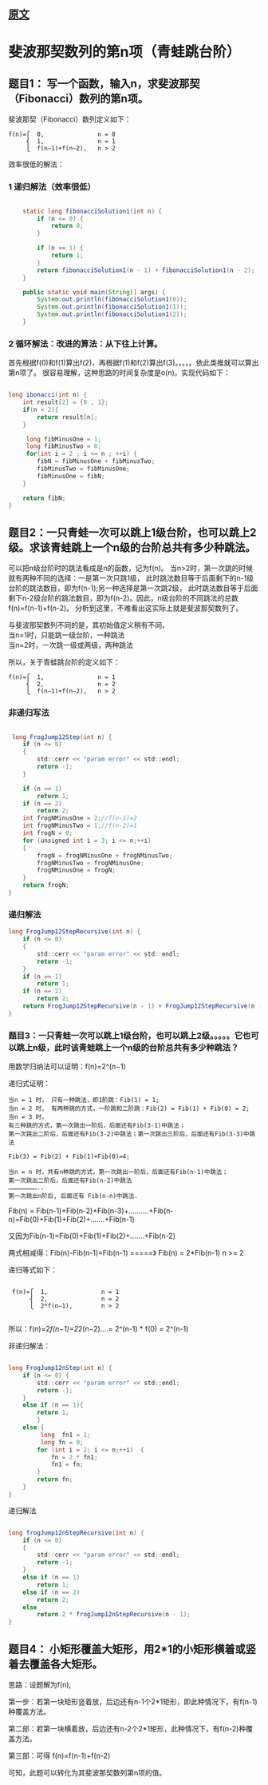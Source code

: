 
## [原文](https://blog.csdn.net/u010177286/article/details/47129019)

# 斐波那契数列的第n项（青蛙跳台阶）

## 题目1： 写一个函数，输入n，求斐波那契（Fibonacci）数列的第n项。
 
斐波那契（Fibonacci）数列定义如下：

``` 
f(n)=⎧  0,               n = 0
     ⎨  1,               n = 1
     ⎩  f(n−1)+f(n−2),   n > 2  

```

效率很低的解法：

### 1 递归解法（效率很低）
```java

    static long fibonacciSolution1(int n) {
        if (n <= 0) {
            return 0;
        }

        if (n == 1) {
            return 1;
        }
        return fibonacciSolution1(n - 1) + fibonacciSolution1(n - 2);
    }

    public static void main(String[] args) {
        System.out.println(fibonacciSolution1(0));
        System.out.println(fibonacciSolution1(1));
        System.out.println(fibonacciSolution1(2));
    }

```

### 2 循环解法：改进的算法：从下往上计算。
首先根据f(0)和f(1)算出f(2)，再根据f(1)和f(2)算出f(3)。。。。。依此类推就可以算出第n项了。
很容易理解，这种思路的时间复杂度是o(n)。实现代码如下：

```java

long ibonacci(int n) {
    int result[2] = {0 , 1};
    if(n < 2){
        return result[n];
    }

     long fibMinusOne = 1;
     long fibMinusTwo = 0;
     for(int i = 2 ; i <= n ; ++i) {
        fibN = fibMinusOne + fibMinusTwo;
        fibMinusTwo = fibMinusOne;
        fibMinusOne = fibN;
    }

    return fibN;
}

```

## 题目2：一只青蛙一次可以跳上1级台阶，也可以跳上2级。求该青蛙跳上一个n级的台阶总共有多少种跳法。

可以把n级台阶时的跳法看成是n的函数，记为f(n)。
当n>2时，第一次跳的时候就有两种不同的选择：一是第一次只跳1级，
此时跳法数目等于后面剩下的n-1级台阶的跳法数目，即为f(n-1);另一种选择是第一次跳2级，
此时跳法数目等于后面剩下n-2级台阶的跳法数目，即为f(n-2)。因此，n级台阶的不同跳法的总数f(n)=f(n-1)+f(n-2)。
分析到这里，不难看出这实际上就是斐波那契数列了。

与斐波那契数列不同的是，其初始值定义稍有不同，   
当n=1时，只能跳一级台阶，一种跳法   
当n=2时，一次跳一级或两级，两种跳法   

所以，关于青蛙跳台阶的定义如下：  

``` 
f(n)=⎧  1,               n = 1
     ⎨  2,               n = 2
     ⎩  f(n−1)+f(n−2),   n > 2  

```

### 非递归写法
```java

 long FrogJump12Step(int n) {
    if (n <= 0)
    {
        std::cerr << "param error" << std::endl;
        return -1;
    }

    if (n == 1)
        return 1;
    if (n == 2)
        return 2;
    int frogNMinusOne = 2;//f(n-1)=2
    int frogNMinusTwo = 1;//f(n-2)=1
    int frogN = 0;
    for (unsigned int i = 3; i <= n;++i)
    {
        frogN = frogNMinusOne + frogNMinusTwo;
        frogNMinusTwo = frogNMinusOne;
        frogNMinusOne = frogN;
    }
    return frogN;
}

```

### 递归解法
```java
long FrogJump12StepRecursive(int n) {
    if (n <= 0)
    {
        std::cerr << "param error" << std::endl;
        return -1;
    }
    if (n == 1)
        return 1;
    if (n == 2)
        return 2;
    return FrogJump12StepRecursive(n - 1) + FrogJump12StepRecursive(n - 2);
}

```

### 题目3：一只青蛙一次可以跳上1级台阶，也可以跳上2级。。。。。它也可以跳上n级，此时该青蛙跳上一个n级的台阶总共有多少种跳法？
 
用数学归纳法可以证明：f(n)=2^(n−1)

递归式证明： 
```
当n = 1 时， 只有一种跳法，即1阶跳：Fib(1) = 1; 
当n = 2 时， 有两种跳的方式，一阶跳和二阶跳：Fib(2) = Fib(1) + Fib(0) = 2; 
当n = 3 时，
有三种跳的方式，第一次跳出一阶后，后面还有Fib(3-1)中跳法； 
第一次跳出二阶后，后面还有Fib(3-2)中跳法；第一次跳出三阶后，后面还有Fib(3-3)中跳法 

Fib(3) = Fib(2) + Fib(1)+Fib(0)=4; 

当n = n 时，共有n种跳的方式，第一次跳出一阶后，后面还有Fib(n-1)中跳法； 
第一次跳出二阶后，后面还有Fib(n-2)中跳法
……………………..
第一次跳出n阶后, 后面还有 Fib(n-n)中跳法. 
```
Fib(n) = Fib(n-1)+Fib(n-2)+Fib(n-3)+……….+Fib(n-n)=Fib(0)+Fib(1)+Fib(2)+…….+Fib(n-1)
 
又因为Fib(n-1)=Fib(0)+Fib(1)+Fib(2)+…….+Fib(n-2) 

两式相减得：Fib(n)-Fib(n-1)=Fib(n-1)  =====》 Fib(n) = 2*Fib(n-1) n >= 2 

递归等式如下：
```

 f(n)=⎧  1,               n = 1
      ⎨  2,               n = 2
      ⎩  2*f(n−1),        n > 2  


```
所以：f(n)=2*f(n−1)=2*2(n−2)....= 2^(n-1) * f(0) = 2^(n-1)

非递归解法：
```java

long FrogJump12nStep(int n) {
    if (n <= 0) {
        std::cerr << "param error" << std::endl;
        return -1;
    }
    else if (n == 1){
        return 1;
        }
    else {
         long  fn1 = 1;
         long fn = 0;
        for (int i = 2; i <= n;++i)  {
            fn = 2 * fn1;
            fn1 = fn;
        }
        return fn;
    }
}
```
 
递归解法
```java

long frogJump12nStepRecursive(int n) {
    if (n <= 0)
    {
        std::cerr << "param error" << std::endl;
        return -1;
    }
    else if (n == 1)
        return 1;
    else if (n == 2)
        return 2;
    else
        return 2 * frogJump12nStepRecursive(n - 1);
}

```
 
## 题目4： 小矩形覆盖大矩形，用2*1的小矩形横着或竖着去覆盖各大矩形。
 
思路：设题解为f(n),

第一步：若第一块矩形竖着放，后边还有n-1个2*1矩形，即此种情况下，有f(n-1)种覆盖方法。

第二部：若第一块横着放，后边还有n-2个2*1矩形，此种情况下，有f(n-2)种覆盖方法。

第三部：可得 f(n)=f(n-1)+f(n-2)
 
可知，此题可以转化为其斐波那契数列第n项的值。
 
  
  